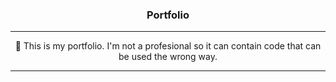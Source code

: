 <h3 align="center">Portfolio</h3>

---

<p align="center">💼 This is my portfolio. I'm not a profesional so it can contain code that can be used the wrong way.</p>

---

<!-- TODO: faire un truc pour l'anniversaire -->
<!-- TODO: ajouter la veille info -->
